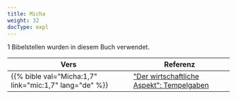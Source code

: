 ```yaml
---
title: Micha
weight: 32
docType: expl
---
```


1 Bibelstellen wurden in diesem Buch verwendet.

| Vers | Referenz |
|-------|-----------|
| {{% bible val="Micha:1,7" link="mic:1,7" lang="de" %}} | ["Der wirtschaftliche Aspekt": Tempelgaben](/expl/content/harlot/who-is-the-harlot-babylon-part-2#f24d) |
